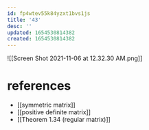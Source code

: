 ```yaml
---
id: fp4wtev55k84yzxt1bvs1js
title: '43'
desc: ''
updated: 1654530814382
created: 1654530814382
---
```

![[Screen Shot 2021-11-06 at 12.32.30 AM.png]]
# references
- [[symmetric matrix]]
- [[positive definite matrix]]
- [[Theorem 1.34 (regular matrix)]]
